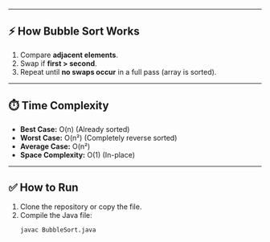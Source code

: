 
---

## ⚡ How Bubble Sort Works
1. Compare **adjacent elements**.
2. Swap if **first > second**.
3. Repeat until **no swaps occur** in a full pass (array is sorted).

---

## ⏱️ Time Complexity
- **Best Case:** O(n) (Already sorted)
- **Worst Case:** O(n²) (Completely reverse sorted)
- **Average Case:** O(n²)
- **Space Complexity:** O(1) (In-place)

---

## ✅ How to Run
1. Clone the repository or copy the file.
2. Compile the Java file:
   ```bash
   javac BubbleSort.java

